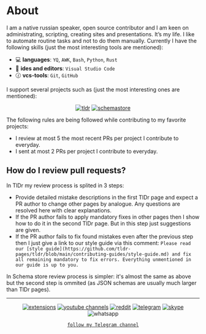 # About

I am a native russian speaker, open source contributor and I am
keen on administrating, scripting, creating sites and presentations. It’s my life.
I like to automate routine tasks and not to do them manually. Currently I have the following skills
(just the most interesting tools are mentioned):

- :computer: **languages**: `YQ`, `AWK`, `Bash`, `Python`, `Rust`
- :memo: **ides and editors**: `Visual Studio Code`
- :clock130: **vcs-tools**: `Git`, `GitHub`

I support several projects such as (just the most interesting ones are mentioned):

<div align="center">

[![tldr](https://img.shields.io/badge/TlDr:%20pages-maintainer-green)](https://github.com/tldr-pages/tldr/pulls/EmilySeville7cfg)
[![schemastore](https://img.shields.io/badge/SchemaStore:%20json%20schemas-contributor-blue)](https://github.com/SchemaStore/schemastore/pulls/EmilySeville7cfg) 

</div>

The following rules are being followed while contributing to my favorite projects:

- I review at most 5 the most recent PRs per project I contribute to everyday.
- I sent at most 2 PRs per project I contribute to everyday.

## How do I review pull requests?

In TlDr my review process is splited in 3 steps:

- Provide detailed mistake descriptions in the first TlDr page and expect a PR author to change other pages by analogue.
  Any questions are resolved here with clear explanations.
- If the PR author fails to apply mandatory fixes in other pages then I show how to do it in the second TlDr page.
  But in this step just suggestions are given.
- If the PR author fails to fix found mistakes even after the previous step then I just give a link to our style guide via this comment:
  `Please read our [style guide](https://github.com/tldr-pages/tldr/blob/main/contributing-guides/style-guide.md) and fix all remaining mandatory to fix errors. Everything unmentioned in our guide is up to you.`

In Schema store review process is simpler: it's almost the same as above but the second step is ommited (as JSON schemas are usually much larger than
  TlDr pages).

----

<div align="center">
  
[![extensions](https://img.shields.io/badge/Extensions-orange?logo=readthedocs&logoColor=white)](./extensions.md)
[![youtube channels](https://img.shields.io/badge/Youtube-red?logo=youtube&logoColor=white)](./youtube.md)
[![reddit](https://img.shields.io/badge/Reddit-FF4500?logo=reddit&logoColor=white)](https://www.reddit.com/user/EmilySeville7cfg)
[![telegram](https://img.shields.io/badge/Telegram-blue?logo=telegram&logoColor=white)](https://t.me/emilyseville7cfg)
[![skype](https://img.shields.io/badge/Skype-267aff?logo=skype&logoColor=white)](https://join.skype.com/invite/WMeGcqvpRVeW)
![whatsapp](https://img.shields.io/badge/89242641519-10B418?logo=whatsapp&logoColor=white) 

[`follow my Telegram channel`](https://t.me/emilyseville7cfg_channel)

